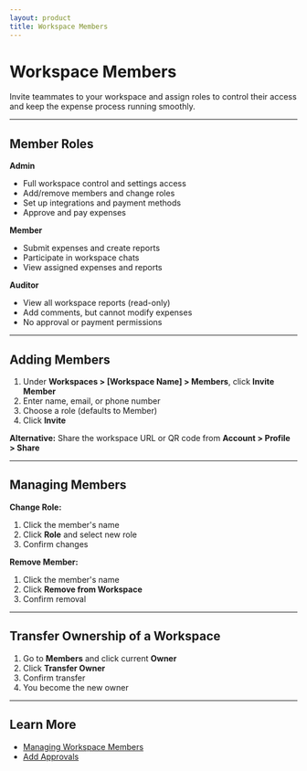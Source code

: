 ```yaml
---
layout: product
title: Workspace Members
---
```


# Workspace Members

Invite teammates to your workspace and assign roles to control their access and keep the expense process running smoothly.

---

## Member Roles

**Admin**
- Full workspace control and settings access
- Add/remove members and change roles  
- Set up integrations and payment methods
- Approve and pay expenses

**Member**  
- Submit expenses and create reports
- Participate in workspace chats
- View assigned expenses and reports

**Auditor**
- View all workspace reports (read-only)
- Add comments, but cannot modify expenses
- No approval or payment permissions

---

## Adding Members

1. Under **Workspaces > [Workspace Name] > Members**, click **Invite Member**
2. Enter name, email, or phone number
3. Choose a role (defaults to Member)
4. Click **Invite**

**Alternative:** Share the workspace URL or QR code from **Account > Profile > Share**

---

## Managing Members

**Change Role:**
1. Click the member's name
2. Click **Role** and select new role
3. Confirm changes

**Remove Member:**
1. Click the member's name  
2. Click **Remove from Workspace**
3. Confirm removal

---

## Transfer Ownership of a Workspace

1. Go to **Members** and click current **Owner**
2. Click **Transfer Owner** 
3. Confirm transfer
4. You become the new owner

---

## Learn More

- [Managing Workspace Members](https://help.expensify.com/articles/new-expensify/workspaces/Managing-Workspace-Members)
- [Add Approvals](https://help.expensify.com/articles/new-expensify/workspaces/Add-Approvals)
